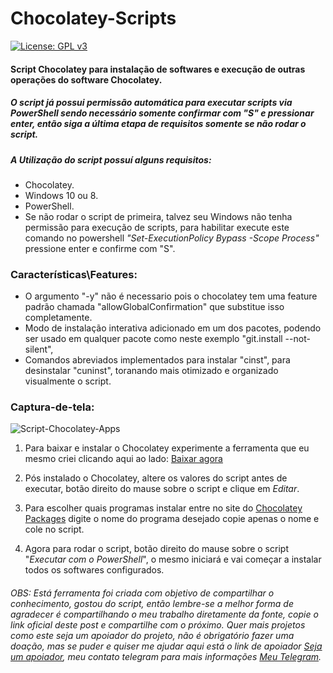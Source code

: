 # Chocolatey-Scripts
[![License: GPL v3](https://img.shields.io/badge/License-GPLv3-dark.svg)](https://www.gnu.org/licenses/gpl-3.0)

#### Script Chocolatey para instalação de softwares e execução de outras operações do software Chocolatey. 
##### **O script já possui permissão automática para executar scripts via PowerShell sendo necessário somente confirmar com "S" e pressionar enter, então siga a última etapa de requisitos somente se não rodar o script.**
##### A Utilização do script possuí alguns requisitos: 

- Chocolatey.
- Windows 10 ou 8.
- PowerShell.
- Se não rodar o script de primeira, talvez seu Windows não tenha permissão para execução de scripts, para habilitar execute este comando no powershell *"Set-ExecutionPolicy Bypass -Scope Process"* pressione enter e confirme com "S". 

### Características\Features:

- O argumento "-y" não é necessario pois o chocolatey tem uma feature padrão chamada "allowGlobalConfirmation" que substitue isso completamente.
- Modo de instalação interativa adicionado em um dos pacotes, podendo ser usado em qualquer pacote como neste exemplo "git.install --not-silent",
- Comandos abreviados implementados para instalar "cinst", para desinstalar "cuninst", toranando mais otimizado e organizado visualmente o script.

### Captura-de-tela: 
![Script-Chocolatey-Apps](https://github.com/danielneo27/Chocolatey-Scripts/blob/danielneo27/-PowerShell-Scripts/Captura%20de%20tela/Chocolatey-script-Apps.png "Script-Chocolatey-Apps")
 
1. Para baixar e instalar o Chocolatey experimente a ferramenta que eu mesmo criei clicando aqui ao lado:
<a class="github-button" href="https://github.com/danielneo27/Instalador-Chocolatey/releases/tag/v1.0.0-final" data-color-scheme="no-preference: dark; light: dark; dark: dark;" data-size="large" aria-label="Download ntkme/github-buttons on GitHub">Baixar agora</a>

2. Pós instalado o Chocolatey, altere os valores do script antes de executar, botão direito do mause sobre o script e clique em *Editar*.

3. Para escolher quais programas instalar entre no site do <a class="github-button" href="https://chocolatey.org/packages" data-color-scheme="no-preference: dark; light: dark; dark: dark;" data-size="large" aria-label="Download ntkme/github-buttons on GitHub">Chocolatey Packages</a> digite o nome do programa desejado copie apenas o nome e cole no script.

4. Agora para rodar o script, botão direito do mause sobre o script "*Executar com o PowerShell*", o mesmo iniciará e vai começar a instalar todos os softwares configurados.
    
###### OBS: Está ferramenta foi criada com objetivo de compartilhar o conhecimento, gostou do script, então lembre-se a melhor forma de agradecer é compartilhando o meu trabalho diretamente da fonte, copie o link oficial deste post e compartilhe com o próximo. Quer mais projetos como este seja um apoiador do projeto, não é obrigatório fazer uma doação, mas se puder e quiser me ajudar aqui está o link de apoiador <a class="github-button" href="https://mpago.la/2jwdK6U" data-color-scheme="no-preference: dark; light: dark; dark: dark;" data-size="large" aria-label="Download ntkme/github-buttons on GitHub">Seja um apoiador</a>, meu contato telegram para mais informações <a class="github-button" href="https://t.me/danielneo27" data-color-scheme="no-preference: dark; light: dark; dark: dark;" data-size="large" aria-label="Download ntkme/github-buttons on GitHub">Meu Telegram</a>.
